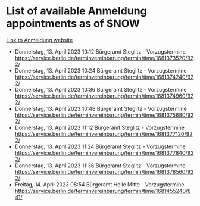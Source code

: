# List of available Anmeldung appointments as of $NOW
[Link to Anmeldung website](https://service.berlin.de/terminvereinbarung/termin/tag.php?termin=1&anliegen[]=120686&dienstleisterlist=122210,122217,327316,122219,327312,122227,327314,122231,327346,122243,327348,122254,122252,329742,122260,329745,122262,329748,122271,327278,122273,327274,122277,327276,330436,122280,327294,122282,327290,122284,327292,122291,327270,122285,327266,122286,327264,122296,327268,150230,329760,122297,327286,122294,327284,122312,329763,122314,329775,122304,327330,122311,327334,122309,327332,317869,122281,327352,122279,329772,122283,122276,327324,122274,327326,122267,329766,122246,327318,122251,327320,122257,327322,122208,327298,122226,327300&herkunft=http%3A%2F%2Fservice.berlin.de%2Fdienstleistung%2F120686%2F)
- Donnerstag, 13. April 2023 10:12 Bürgeramt Steglitz - Vorzugstermine https://service.berlin.de/terminvereinbarung/termin/time/1681373520/922/
- Donnerstag, 13. April 2023 10:24 Bürgeramt Steglitz - Vorzugstermine https://service.berlin.de/terminvereinbarung/termin/time/1681374240/922/
- Donnerstag, 13. April 2023 10:36 Bürgeramt Steglitz - Vorzugstermine https://service.berlin.de/terminvereinbarung/termin/time/1681374960/922/
- Donnerstag, 13. April 2023 10:48 Bürgeramt Steglitz - Vorzugstermine https://service.berlin.de/terminvereinbarung/termin/time/1681375680/922/
- Donnerstag, 13. April 2023 11:12 Bürgeramt Steglitz - Vorzugstermine https://service.berlin.de/terminvereinbarung/termin/time/1681377120/922/
- Donnerstag, 13. April 2023 11:24 Bürgeramt Steglitz - Vorzugstermine https://service.berlin.de/terminvereinbarung/termin/time/1681377840/922/
- Donnerstag, 13. April 2023 11:36 Bürgeramt Steglitz - Vorzugstermine https://service.berlin.de/terminvereinbarung/termin/time/1681378560/922/
- Freitag, 14. April 2023 08:54 Bürgeramt Helle Mitte - Vorzugstermine https://service.berlin.de/terminvereinbarung/termin/time/1681455240/841/
